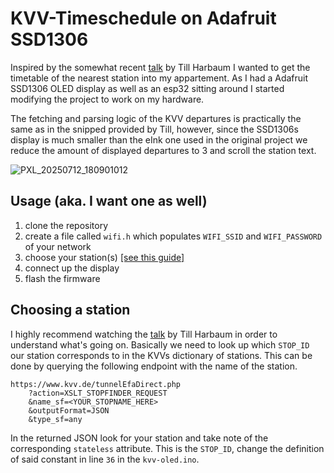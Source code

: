# KVV-Timeschedule on Adafruit SSD1306
Inspired by the somewhat recent [talk](https://www.youtube.com/watch?v=_qhGuTVMc5A) by Till Harbaum I wanted to get the timetable of the nearest station into my appartement.
As I had a Adafruit SSD1306 OLED display as well as an esp32 sitting around I started modifying the project to work on my hardware.

The fetching and parsing logic of the KVV departures is practically the same as in the snipped provided by Till, however, since the SSD1306s display is much smaller than the eInk one used in the original project we reduce the amount of displayed departures to 3 and scroll the station text.

![PXL_20250712_180901012](https://github.com/user-attachments/assets/f6b508ac-8d86-4834-b0ff-56c968b06a51)

## Usage (aka. I want one as well)
1. clone the repository
2. create a file called `wifi.h` which populates `WIFI_SSID` and `WIFI_PASSWORD` of your network
3. choose your station(s) [\[see this guide\]](#choosing-a-station)
4. connect up the display 
5. flash the firmware

## Choosing a station
I highly recommend watching the [talk](https://www.youtube.com/watch?v=_qhGuTVMc5A) by Till Harbaum in order to understand what's going on.
Basically we need to look up which `STOP_ID` our station corresponds to in the KVVs dictionary of stations.
This can be done by querying the following endpoint with the name of the station.

```
https://www.kvv.de/tunnelEfaDirect.php
    ?action=XSLT_STOPFINDER_REQUEST
    &name_sf=<YOUR_STOPNAME_HERE>
    &outputFormat=JSON
    &type_sf=any
```

In the returned JSON look for your station and take note of the corresponding `stateless` attribute. This is the `STOP_ID`, change the definition of said constant in line `36` in the `kvv-oled.ino`.

